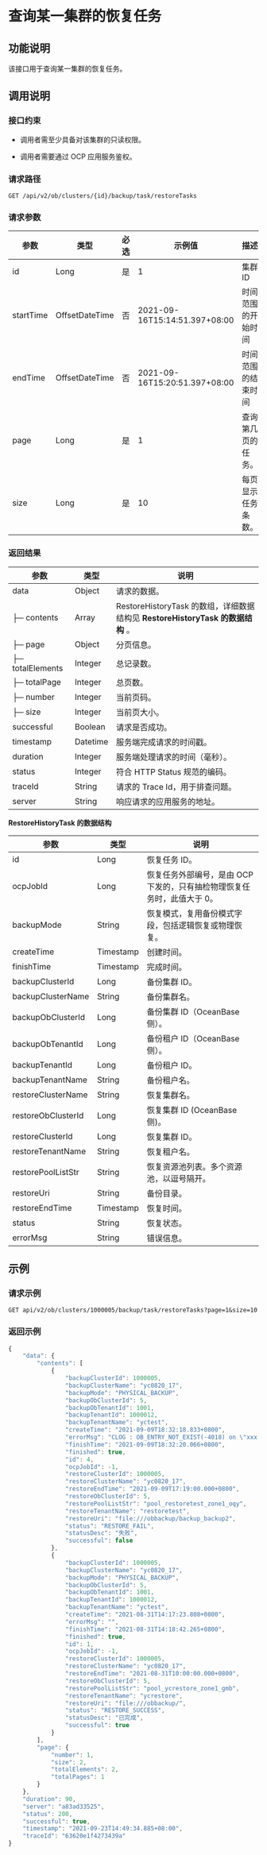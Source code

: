 查询某一集群的恢复任务 
================================



功能说明 
-------------------------

该接口用于查询某一集群的恢复任务。

调用说明 
-------------------------

### 接口约束 

* 调用者需至少具备对该集群的只读权限。

  

* 调用者需要通过 OCP 应用服务鉴权。

  




### 请求路径 

`GET /api/v2/ob/clusters/{id}/backup/task/restoreTasks`

### 请求参数 



|    参数     |       类型       | 必选 |              示例值              |    描述     |
|-----------|----------------|----|-------------------------------|-----------|
| id        | Long           | 是  | 1                             | 集群ID      |
| startTime | OffsetDateTime | 否  | 2021-09-16T15:14:51.397+08:00 | 时间范围的开始时间 |
| endTime   | OffsetDateTime | 否  | 2021-09-16T15:20:51.397+08:00 | 时间范围的结束时间 |
| page      | Long           | 是  | 1                             | 查询第几页的任务。 |
| size      | Long           | 是  | 10                            | 每页显示任务条数。 |



### 返回结果 



|        参数        |    类型    |                              说明                               |
|------------------|----------|---------------------------------------------------------------|
| data             | Object   | 请求的数据。                                                        |
| ├─ contents      | Array    | RestoreHistoryTask 的数组，详细数据结构见 **RestoreHistoryTask 的数据结构** 。 |
| ├─ page          | Object   | 分页信息。                                                         |
| ├─ totalElements | Integer  | 总记录数。                                                         |
| ├─ totalPage     | Integer  | 总页数。                                                          |
| ├─ number        | Integer  | 当前页码。                                                         |
| ├─ size          | Integer  | 当前页大小。                                                        |
| successful       | Boolean  | 请求是否成功。                                                       |
| timestamp        | Datetime | 服务端完成请求的时间戳。                                                  |
| duration         | Integer  | 服务端处理请求的时间（毫秒）。                                               |
| status           | Integer  | 符合 HTTP Status 规范的编码。                                         |
| traceId          | String   | 请求的 Trace Id，用于排查问题。                                          |
| server           | String   | 响应请求的应用服务的地址。                                                 |



**RestoreHistoryTask 的数据结构** 


|         参数         |    类型     |                   说明                    |
|--------------------|-----------|-----------------------------------------|
| id                 | Long      | 恢复任务 ID。                                |
| ocpJobId           | Long      | 恢复任务外部编号，是由 OCP 下发的，只有抽检物理恢复任务时，此值大于 0。 |
| backupMode         | String    | 恢复模式，复用备份模式字段，包括逻辑恢复或物理恢复。              |
| createTime         | Timestamp | 创建时间。                                   |
| finishTime         | Timestamp | 完成时间。                                   |
| backupClusterId    | Long      | 备份集群 ID。                                |
| backupClusterName  | String    | 备份集群名。                                  |
| backupObClusterId  | Long      | 备份集群 ID（OceanBase 侧）。                          |
| backupObTenantId   | Long      | 备份租户 ID（OceanBase 侧）。                          |
| backupTenantId     | Long      | 备份租户 ID。                                |
| backupTenantName   | String    | 备份租户名。                                  |
| restoreClusterName | String    | 恢复集群名。                                  |
| restoreObClusterId | Long      | 恢复集群 ID (OceanBase 侧)。                         |
| restoreClusterId   | Long      | 恢复集群 ID。                                |
| restoreTenantName  | String    | 恢复租户名。                                  |
| restorePoolListStr | String    | 恢复资源池列表。多个资源池，以逗号隔开。                    |
| restoreUri         | String    | 备份目录。                                   |
| restoreEndTime     | Timestamp | 恢复时间。                                   |
| status             | String    | 恢复状态。                                   |
| errorMsg           | String    | 错误信息。                                   |



示例 
-----------------------

### 请求示例 

`GET api/v2/ob/clusters/1000005/backup/task/restoreTasks?page=1&size=10`

### 返回示例 

```javascript
{
    "data": {
        "contents": [
            {
                "backupClusterId": 1000005,
                "backupClusterName": "yc0820_17",
                "backupMode": "PHYSICAL_BACKUP",
                "backupObClusterId": 5,
                "backupObTenantId": 1001,
                "backupTenantId": 1000012,
                "backupTenantName": "yctest",
                "createTime": "2021-09-09T18:32:18.833+0800",
                "errorMsg": "CLOG : OB_ENTRY_NOT_EXIST(-4018) on \"xxx.xxx.xxx.xxx:2882\" with traceid YB42AC1E55AC-0005CB53B2946DFF",
                "finishTime": "2021-09-09T18:32:20.066+0800",
                "finished": true,
                "id": 4,
                "ocpJobId": -1,
                "restoreClusterId": 1000005,
                "restoreClusterName": "yc0820_17",
                "restoreEndTime": "2021-09-09T17:19:00.000+0800",
                "restoreObClusterId": 5,
                "restorePoolListStr": "pool_restoretest_zone1_oqy",
                "restoreTenantName": "restoretest",
                "restoreUri": "file:///obbackup/backup_backup2",
                "status": "RESTORE_FAIL",
                "statusDesc": "失败",
                "successful": false
            },
            {
                "backupClusterId": 1000005,
                "backupClusterName": "yc0820_17",
                "backupMode": "PHYSICAL_BACKUP",
                "backupObClusterId": 5,
                "backupObTenantId": 1001,
                "backupTenantId": 1000012,
                "backupTenantName": "yctest",
                "createTime": "2021-08-31T14:17:23.808+0800",
                "errorMsg": "",
                "finishTime": "2021-08-31T14:18:42.265+0800",
                "finished": true,
                "id": 1,
                "ocpJobId": -1,
                "restoreClusterId": 1000005,
                "restoreClusterName": "yc0820_17",
                "restoreEndTime": "2021-08-31T10:00:00.000+0800",
                "restoreObClusterId": 5,
                "restorePoolListStr": "pool_ycrestore_zone1_gmb",
                "restoreTenantName": "ycrestore",
                "restoreUri": "file:///obbackup/",
                "status": "RESTORE_SUCCESS",
                "statusDesc": "已完成",
                "successful": true
            }
        ],
        "page": {
            "number": 1,
            "size": 2,
            "totalElements": 2,
            "totalPages": 1
        }
    },
    "duration": 90,
    "server": "a83ad33525",
    "status": 200,
    "successful": true,
    "timestamp": "2021-09-23T14:49:34.885+08:00",
    "traceId": "63620e1f4273439a"
}
```


